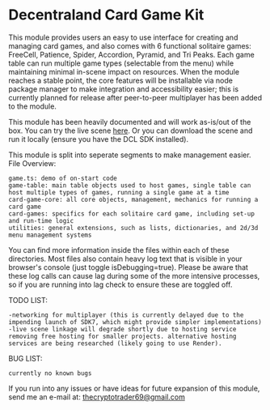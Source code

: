# Decentraland Card Game Kit

This module provides users an easy to use interface for creating and managing card games, and also comes with 6 functional solitaire games: FreeCell, Patience, Spider, Accordion, Pyramid, and Tri Peaks. Each game table can run multiple game types (selectable from the menu) while maintaining minimal in-scene impact on resources. When the module reaches a stable point, the core features will be installable via node package manager to make integration and accessibility easier; this is currently planned for release after peer-to-peer multiplayer has been added to the module.

This module has been heavily documented and will work as-is/out of the box. You can try the live scene [here](https://decentraland-solitaire.herokuapp.com/?realm=v1%7Edecentraland-solitaire.herokuapp.com). Or you can download the scene and run it locally (ensure you have the DCL SDK installed).

This module is split into seperate segments to make management easier.
File Overview:

	game.ts: demo of on-start code
  	game-table: main table objects used to host games, single table can host multiple types of games, running a single game at a time
  	card-game-core: all core objects, management, mechanics for running a card game 
	card-games: specifics for each solitaire card game, including set-up and run-time logic
  	utilities: general extensions, such as lists, dictionaries, and 2d/3d menu management systems

You can find more information inside the files within each of these directories. Most files also contain heavy log text that is visible in your browser's console (just toggle isDebugging=true). Please be aware that these log calls can cause lag during some of the more intensive processes, so if you are running into lag check to ensure these are toggled off.

TODO LIST:

	-networking for multiplayer (this is currently delayed due to the impending launch of SDK7, which might provide simpler implementations)
	-live scene linkage will degrade shortly due to hosting service removing free hosting for smaller projects. alternative hosting services are being researched (likely going to use Render).


BUG LIST:

	currently no known bugs


If you run into any issues or have ideas for future expansion of this module, send me an e-mail at: 
  thecryptotrader69@gmail.com
